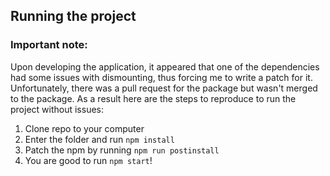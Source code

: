 ## Running the project

### Important note:

Upon developing the application, it appeared that one of the dependencies had some issues with dismounting, thus forcing me to write a patch for it. Unfortunately, there was a pull request for the package but wasn't merged to the package. As a result here are the steps to reproduce to run the project without issues:

1. Clone repo to your computer
2. Enter the folder and run `npm install`
3. Patch the npm by running `npm run postinstall`
4. You are good to run `npm start`!
